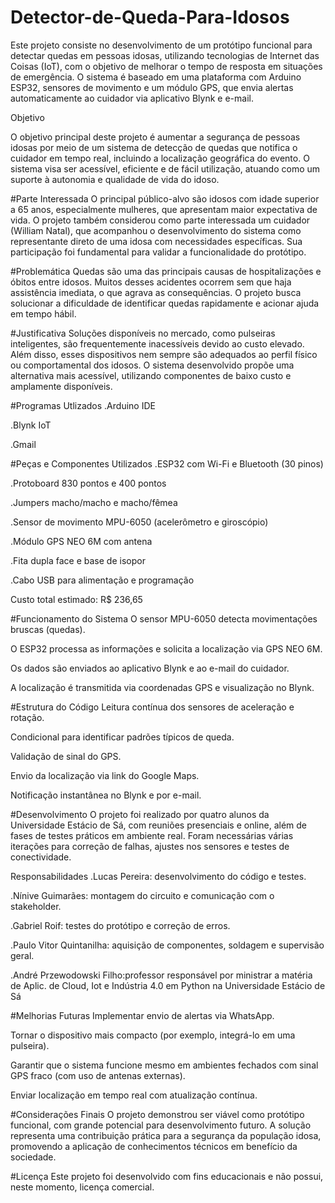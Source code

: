 # Detector-de-Queda-Para-Idosos
Este projeto consiste no desenvolvimento de um protótipo funcional para detectar quedas em pessoas idosas, utilizando tecnologias de Internet das Coisas (IoT), com o objetivo de melhorar o tempo de resposta em situações de emergência. O sistema é baseado em uma plataforma com Arduino ESP32, sensores de movimento e um módulo GPS, que envia alertas automaticamente ao cuidador via aplicativo Blynk e e-mail.

Objetivo

O objetivo principal deste projeto é aumentar a segurança de pessoas idosas por meio de um sistema de detecção de quedas que notifica o cuidador em tempo real, incluindo a localização geográfica do evento. O sistema visa ser acessível, eficiente e de fácil utilização, atuando como um suporte à autonomia e qualidade de vida do idoso.

#Parte Interessada
O principal público-alvo são idosos com idade superior a 65 anos, especialmente mulheres, que apresentam maior expectativa de vida. O projeto também considerou como parte interessada um cuidador (William Natal), que acompanhou o desenvolvimento do sistema como representante direto de uma idosa com necessidades específicas. Sua participação foi fundamental para validar a funcionalidade do protótipo.

#Problemática
Quedas são uma das principais causas de hospitalizações e óbitos entre idosos. Muitos desses acidentes ocorrem sem que haja assistência imediata, o que agrava as consequências. O projeto busca solucionar a dificuldade de identificar quedas rapidamente e acionar ajuda em tempo hábil.

#Justificativa
Soluções disponíveis no mercado, como pulseiras inteligentes, são frequentemente inacessíveis devido ao custo elevado. Além disso, esses dispositivos nem sempre são adequados ao perfil físico ou comportamental dos idosos. O sistema desenvolvido propõe uma alternativa mais acessível, utilizando componentes de baixo custo e amplamente disponíveis.

#Programas Utlizados
.Arduino IDE

.Blynk IoT

.Gmail

#Peças e Componentes Utilizados
.ESP32 com Wi-Fi e Bluetooth (30 pinos)

.Protoboard 830 pontos e 400 pontos

.Jumpers macho/macho e macho/fêmea

.Sensor de movimento MPU-6050 (acelerômetro e giroscópio)

.Módulo GPS NEO 6M com antena

.Fita dupla face e base de isopor

.Cabo USB para alimentação e programação

Custo total estimado: R$ 236,65

#Funcionamento do Sistema
O sensor MPU-6050 detecta movimentações bruscas (quedas).

O ESP32 processa as informações e solicita a localização via GPS NEO 6M.

Os dados são enviados ao aplicativo Blynk e ao e-mail do cuidador.

A localização é transmitida via coordenadas GPS e visualização no Blynk.

#Estrutura do Código
Leitura contínua dos sensores de aceleração e rotação.

Condicional para identificar padrões típicos de queda.

Validação de sinal do GPS.

Envio da localização via link do Google Maps.

Notificação instantânea no Blynk e por e-mail.

#Desenvolvimento
O projeto foi realizado por quatro alunos da Universidade Estácio de Sá, com reuniões presenciais e online, além de fases de testes práticos em ambiente real. Foram necessárias várias iterações para correção de falhas, ajustes nos sensores e testes de conectividade.

Responsabilidades
.Lucas Pereira: desenvolvimento do código e testes.

.Nínive Guimarães: montagem do circuito e comunicação com o stakeholder.

.Gabriel Roif: testes do protótipo e correção de erros.

.Paulo Vitor Quintanilha: aquisição de componentes, soldagem e supervisão geral.

.André Przewodowski Filho:professor responsável por ministrar a matéria de  Aplic. de Cloud, Iot e Indústria 4.0 em Python na Universidade Estácio de Sá

#Melhorias Futuras
Implementar envio de alertas via WhatsApp.

Tornar o dispositivo mais compacto (por exemplo, integrá-lo em uma pulseira).

Garantir que o sistema funcione mesmo em ambientes fechados com sinal GPS fraco (com uso de antenas externas).

Enviar localização em tempo real com atualização contínua.

#Considerações Finais
O projeto demonstrou ser viável como protótipo funcional, com grande potencial para desenvolvimento futuro. A solução representa uma contribuição prática para a segurança da população idosa, promovendo a aplicação de conhecimentos técnicos em benefício da sociedade.

#Licença
Este projeto foi desenvolvido com fins educacionais e não possui, neste momento, licença comercial.
